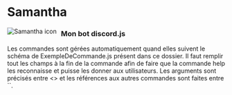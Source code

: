 <DOCTYPE html>
  <head>
  </head>
  <body>
    <h1>Samantha</h1>
    <img src="avatar.ico"
     alt="Samantha icon"
     style="float: left; margin-right: 10px;" />
    <h3>Mon bot discord.js</h3>
    <p>Les commandes sont gérées automatiquement quand elles suivent le schéma de ExempleDeCommande.js présent dans ce dossier. Il faut remplir tout les champs à la fin de la commande afin de faire que la commande help les reconnaisse et puisse les donner aux utilisateurs. Les arguments sont précisés entre <> et les références aux autres commandes sont faites entre ``.</p>
  </body>
</html>
